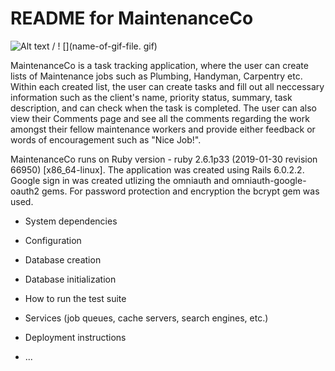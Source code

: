 # README for MaintenanceCo

<!-- <img src="./app/assets/images/MaintenanceCo.gif> -->
 ![ Alt text](MaintenanceCo.gif) / ! [](name-of-gif-file. gif)

MaintenanceCo is a task tracking application, where the user can create lists of Maintenance jobs such as Plumbing, Handyman, Carpentry etc. Within each created list, the user can create tasks and fill out all neccessary information such as the client's name, priority status, summary, task description, and can check when the task is completed. The user can also view their Comments page and see all the comments regarding the work amongst their fellow maintenance workers and provide either feedback or words of encouragement such as "Nice Job!".

MaintenanceCo runs on Ruby version - ruby 2.6.1p33 (2019-01-30 revision 66950) [x86_64-linux]. The application was created using Rails 6.0.2.2. Google sign in was created utlizing the omniauth and omniauth-google-oauth2 gems. For password protection and encryption the bcrypt gem was used.


* System dependencies

* Configuration

* Database creation

* Database initialization

* How to run the test suite

* Services (job queues, cache servers, search engines, etc.)

* Deployment instructions

* ...
